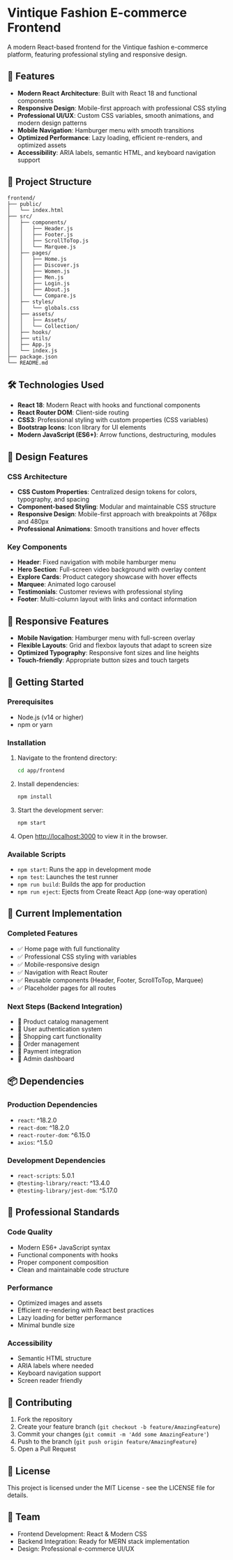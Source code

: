 # Vintique Fashion E-commerce Frontend

A modern React-based frontend for the Vintique fashion e-commerce platform, featuring professional styling and responsive design.

## 🚀 Features

- **Modern React Architecture**: Built with React 18 and functional components
- **Responsive Design**: Mobile-first approach with professional CSS styling
- **Professional UI/UX**: Custom CSS variables, smooth animations, and modern design patterns
- **Mobile Navigation**: Hamburger menu with smooth transitions
- **Optimized Performance**: Lazy loading, efficient re-renders, and optimized assets
- **Accessibility**: ARIA labels, semantic HTML, and keyboard navigation support

## 📁 Project Structure

```
frontend/
├── public/
│   └── index.html
├── src/
│   ├── components/
│   │   ├── Header.js
│   │   ├── Footer.js
│   │   ├── ScrollToTop.js
│   │   └── Marquee.js
│   ├── pages/
│   │   ├── Home.js
│   │   ├── Discover.js
│   │   ├── Women.js
│   │   ├── Men.js
│   │   ├── Login.js
│   │   ├── About.js
│   │   └── Compare.js
│   ├── styles/
│   │   └── globals.css
│   ├── assets/
│   │   ├── Assets/
│   │   └── Collection/
│   ├── hooks/
│   ├── utils/
│   ├── App.js
│   └── index.js
├── package.json
└── README.md
```

## 🛠️ Technologies Used

- **React 18**: Modern React with hooks and functional components
- **React Router DOM**: Client-side routing
- **CSS3**: Professional styling with custom properties (CSS variables)
- **Bootstrap Icons**: Icon library for UI elements
- **Modern JavaScript (ES6+)**: Arrow functions, destructuring, modules

## 🎨 Design Features

### CSS Architecture
- **CSS Custom Properties**: Centralized design tokens for colors, typography, and spacing
- **Component-based Styling**: Modular and maintainable CSS structure
- **Responsive Design**: Mobile-first approach with breakpoints at 768px and 480px
- **Professional Animations**: Smooth transitions and hover effects

### Key Components
- **Header**: Fixed navigation with mobile hamburger menu
- **Hero Section**: Full-screen video background with overlay content
- **Explore Cards**: Product category showcase with hover effects
- **Marquee**: Animated logo carousel
- **Testimonials**: Customer reviews with professional styling
- **Footer**: Multi-column layout with links and contact information

## 📱 Responsive Features

- **Mobile Navigation**: Hamburger menu with full-screen overlay
- **Flexible Layouts**: Grid and flexbox layouts that adapt to screen size
- **Optimized Typography**: Responsive font sizes and line heights
- **Touch-friendly**: Appropriate button sizes and touch targets

## 🚀 Getting Started

### Prerequisites
- Node.js (v14 or higher)
- npm or yarn

### Installation

1. Navigate to the frontend directory:
   ```bash
   cd app/frontend
   ```

2. Install dependencies:
   ```bash
   npm install
   ```

3. Start the development server:
   ```bash
   npm start
   ```

4. Open [http://localhost:3000](http://localhost:3000) to view it in the browser.

### Available Scripts

- `npm start`: Runs the app in development mode
- `npm test`: Launches the test runner
- `npm run build`: Builds the app for production
- `npm run eject`: Ejects from Create React App (one-way operation)

## 🎯 Current Implementation

### Completed Features
- ✅ Home page with full functionality
- ✅ Professional CSS styling with variables
- ✅ Mobile-responsive design
- ✅ Navigation with React Router
- ✅ Reusable components (Header, Footer, ScrollToTop, Marquee)
- ✅ Placeholder pages for all routes

### Next Steps (Backend Integration)
- 🔄 Product catalog management
- 🔄 User authentication system
- 🔄 Shopping cart functionality
- 🔄 Order management
- 🔄 Payment integration
- 🔄 Admin dashboard

## 📦 Dependencies

### Production Dependencies
- `react`: ^18.2.0
- `react-dom`: ^18.2.0
- `react-router-dom`: ^6.15.0
- `axios`: ^1.5.0

### Development Dependencies
- `react-scripts`: 5.0.1
- `@testing-library/react`: ^13.4.0
- `@testing-library/jest-dom`: ^5.17.0

## 🌟 Professional Standards

### Code Quality
- Modern ES6+ JavaScript syntax
- Functional components with hooks
- Proper component composition
- Clean and maintainable code structure

### Performance
- Optimized images and assets
- Efficient re-rendering with React best practices
- Lazy loading for better performance
- Minimal bundle size

### Accessibility
- Semantic HTML structure
- ARIA labels where needed
- Keyboard navigation support
- Screen reader friendly

## 🤝 Contributing

1. Fork the repository
2. Create your feature branch (`git checkout -b feature/AmazingFeature`)
3. Commit your changes (`git commit -m 'Add some AmazingFeature'`)
4. Push to the branch (`git push origin feature/AmazingFeature`)
5. Open a Pull Request

## 📄 License

This project is licensed under the MIT License - see the LICENSE file for details.

## 👥 Team

- Frontend Development: React & Modern CSS
- Backend Integration: Ready for MERN stack implementation
- Design: Professional e-commerce UI/UX
